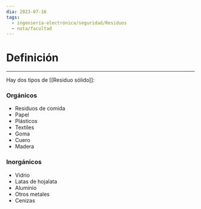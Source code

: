 ```yaml
---
dia: 2023-07-16
tags:
  - ingeniería-electrónica/seguridad/Residuos
  - nota/facultad
---
```

# Definición
---
Hay dos tipos de [[Residuo sólido]]:

### Orgánicos
* Residuos de comida
* Papel
* Plásticos
* Textiles
* Goma
* Cuero
* Madera

### Inorgánicos
* Vidrio
* Latas de hojalata
* Aluminio
* Otros metales
* Cenizas
